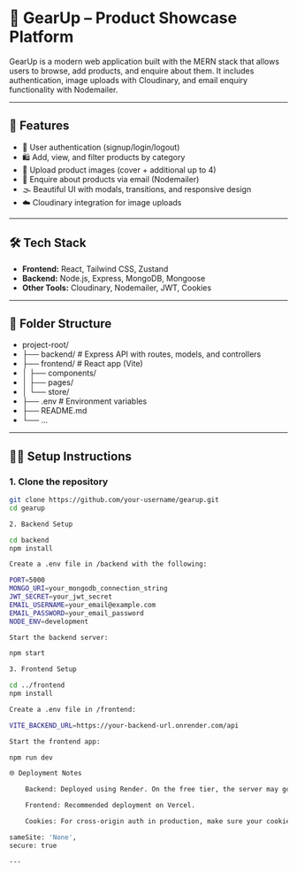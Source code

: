 # 🧥 GearUp – Product Showcase Platform

GearUp is a modern web application built with the MERN stack that allows users to browse, add products, and enquire about them. It includes authentication, image uploads with Cloudinary, and email enquiry functionality with Nodemailer.

---

## 🚀 Features

- 👤 User authentication (signup/login/logout)  
- 🛍️ Add, view, and filter products by category  
- 📸 Upload product images (cover + additional up to 4)  
- 📧 Enquire about products via email (Nodemailer)  
- 🌫️ Beautiful UI with modals, transitions, and responsive design  
- ☁️ Cloudinary integration for image uploads  

---

## 🛠️ Tech Stack

- **Frontend:** React, Tailwind CSS, Zustand  
- **Backend:** Node.js, Express, MongoDB, Mongoose  
- **Other Tools:** Cloudinary, Nodemailer, JWT, Cookies  

---

## 📂 Folder Structure

- project-root/
- ├── backend/ # Express API with routes, models, and controllers
- ├── frontend/ # React app (Vite)
- │ ├── components/
- │ ├── pages/
- │ └── store/
- ├── .env # Environment variables
- ├── README.md
- └── ...

---

## 🧑‍💻 Setup Instructions

### 1. Clone the repository

```bash
git clone https://github.com/your-username/gearup.git
cd gearup

2. Backend Setup

cd backend
npm install

Create a .env file in /backend with the following:

PORT=5000
MONGO_URI=your_mongodb_connection_string
JWT_SECRET=your_jwt_secret
EMAIL_USERNAME=your_email@example.com
EMAIL_PASSWORD=your_email_password
NODE_ENV=development

Start the backend server:

npm start

3. Frontend Setup

cd ../frontend
npm install

Create a .env file in /frontend:

VITE_BACKEND_URL=https://your-backend-url.onrender.com/api

Start the frontend app:

npm run dev

🌐 Deployment Notes

    Backend: Deployed using Render. On the free tier, the server may go idle. First request after inactivity might take 30–60 seconds to respond.

    Frontend: Recommended deployment on Vercel.

    Cookies: For cross-origin auth in production, make sure your cookies use:

sameSite: 'None',
secure: true

---
